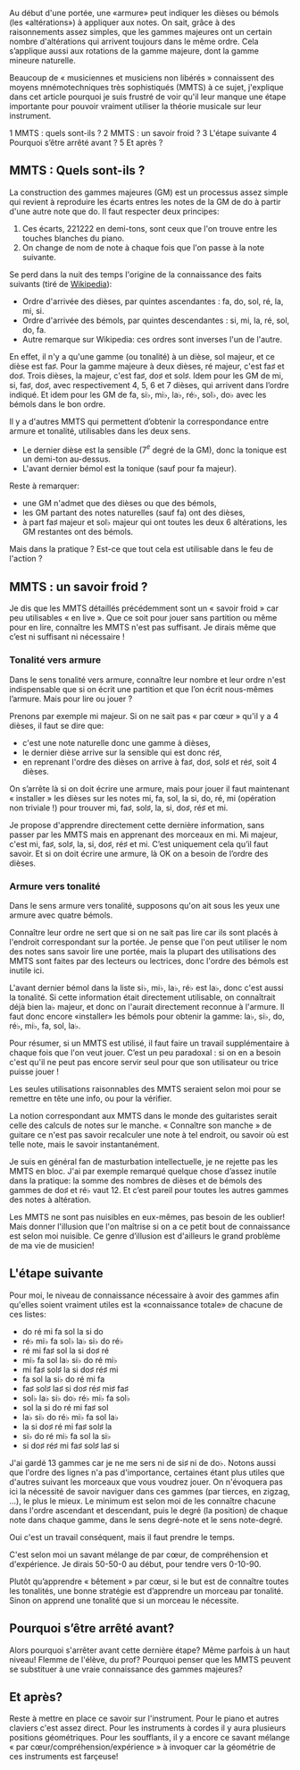 Au début d'une portée, une «armure» peut indiquer les dièses ou bémols
(les «altérations») à appliquer aux notes. On sait, grâce à des
raisonnements assez simples, que les gammes majeures ont un certain
nombre d'altérations qui arrivent toujours dans le même ordre. Cela
s’applique aussi aux rotations de la gamme majeure, dont la gamme mineure
naturelle.

Beaucoup de « musiciennes et musiciens non libérés » connaissent des
moyens mnémotechniques très sophistiqués (MMTS) à ce sujet, j'explique
dans cet article pourquoi je suis frustré de voir qu'il leur manque
une étape importante pour pouvoir vraiment utiliser la théorie
musicale sur leur instrument.

1 MMTS : quels sont-ils ?
2 MMTS : un savoir froid ?
3 L'étape suivante
4 Pourquoi s’être arrêté avant ?
5 Et après ?

## MMTS : Quels sont-ils ?

La construction des gammes majeures (GM) est un processus assez simple
qui revient à reproduire les écarts entres les notes de la GM de do à
partir d'une autre note que do. Il faut respecter deux principes:

1. Ces écarts, 221222 en demi-tons, sont ceux que l'on trouve entre
   les touches blanches du piano.
2. On change de nom de note à chaque fois que l'on passe à la note suivante.

Se perd dans la nuit des temps l'origine de la connaissance des faits
suivants (tiré de
[Wikipedia](https://fr.m.wikipedia.org/wiki/Armure_(musique))):

* Ordre d'arrivée des dièses, par quintes ascendantes : fa, do, sol,
  ré, la, mi, si.
* Ordre d'arrivée des bémols, par quintes descendantes : si, mi, la,
  ré, sol, do, fa.
* Autre remarque sur Wikipedia: ces ordres sont inverses l'un de l'autre.

En effet, il n'y a qu'une gamme (ou tonalité) à un dièse, sol majeur,
et ce dièse est fa♯. Pour la gamme majeure à deux dièses, ré majeur,
c'est fa♯ et do♯. Trois dièses, la majeur, c'est fa♯, do♯ et sol♯.
Idem pour les GM de mi, si, fa♯, do♯, avec respectivement 4, 5, 6 et 7
dièses, qui arrivent dans l’ordre indiqué. Et idem pour les GM de fa,
si♭, mi♭, la♭, ré♭, sol♭, do♭ avec les bémols dans le bon ordre.

Il y a d'autres MMTS qui permettent d’obtenir la correspondance entre
armure et tonalité, utilisables dans les deux sens.

* Le dernier dièse est la sensible (7$^e$ degré de la GM), donc la
tonique est un demi-ton au-dessus.
* L'avant dernier bémol est la tonique (sauf pour fa majeur).

Reste à remarquer:
* une GM n'admet que des dièses ou que des bémols,
* les GM partant des notes naturelles (sauf fa) ont des dièses,
* à part fa♯ majeur et sol♭ majeur qui ont toutes les deux 6
altérations, les GM restantes ont des bémols.

Mais dans la pratique ? Est-ce que tout cela est utilisable dans le feu
de l'action ?

## MMTS : un savoir froid ?

Je dis que les MMTS détaillés précédemment sont un « savoir froid » car
peu utilisables « en live ». Que ce soit pour jouer sans partition ou
même pour en lire, connaître les MMTS n'est pas suffisant. Je dirais
même que c’est ni suffisant ni nécessaire !

### Tonalité vers armure

Dans le sens tonalité vers armure, connaître leur nombre et leur ordre
n'est indispensable que si on écrit une partition et que l’on écrit
nous-mêmes l’armure. Mais pour lire ou jouer ?

Prenons par exemple mi majeur. Si on ne sait pas « par cœur » qu'il y a
4 dièses, il faut se dire que:

* c'est une note naturelle donc une gamme à dièses,
* le dernier dièse arrive sur la sensible qui est donc ré♯,
* en reprenant l'ordre des dièses on arrive à fa♯, do♯, sol♯ et ré♯,
  soit 4 dièses.

On s’arrête là si on doit écrire une armure, mais pour jouer il faut
maintenant « installer » les dièses sur les notes mi, fa, sol,
la si, do, ré, mi (opération non triviale !) pour trouver mi, fa♯,
sol♯, la, si, do♯, ré♯ et mi.

Je propose d'apprendre directement cette dernière information, sans
passer par les MMTS mais en apprenant des morceaux en mi. Mi majeur,
c'est mi, fa♯, sol♯, la, si, do♯, ré♯ et mi. C’est uniquement cela
qu’il faut savoir. Et si on doit écrire une armure, là OK on a besoin
de l’ordre des dièses.

### Armure vers tonalité

Dans le sens armure vers tonalité, supposons qu'on ait sous les yeux
une armure avec quatre bémols.

Connaître leur ordre ne sert que si on ne sait pas lire car ils sont
placés à l'endroit correspondant sur la portée. Je pense que l'on peut
utiliser le nom des notes sans savoir lire une portée, mais la plupart
des utilisations des MMTS sont faites par des lecteurs ou lectrices,
donc l'ordre des bémols est inutile ici.

L'avant dernier bémol dans la liste si♭, mi♭, la♭, ré♭ est la♭, donc
c'est aussi la tonalité. Si cette information était directement
utilisable, on connaîtrait déjà bien la♭ majeur, et donc on l'aurait
directement reconnue à l'armure. Il faut donc encore «installer» les
bémols pour obtenir la gamme: la♭, si♭, do, ré♭, mi♭, fa, sol, la♭.

Pour résumer, si un MMTS est utilisé, il faut faire un travail
supplémentaire à chaque fois que l'on veut jouer. C’est un peu
paradoxal : si on en a besoin c'est qu'il ne peut pas encore servir
seul pour que son utilisateur ou trice puisse jouer !

Les seules utilisations raisonnables des MMTS seraient selon moi pour
se remettre en tête une info, ou pour la vérifier.

La notion correspondant aux MMTS dans le monde des guitaristes serait
celle des calculs de notes sur le manche. « Connaître son manche » de
guitare ce n'est pas savoir recalculer une note à tel endroit, ou
savoir où est telle note, mais le savoir instantanément.

Je suis en général fan de masturbation intellectuelle, je ne rejette
pas les MMTS en bloc. J'ai par exemple remarqué quelque chose d’assez
inutile dans la pratique: la somme des nombres de dièses et de bémols
des gammes de do♯ et ré♭ vaut 12. Et c’est pareil pour toutes les
autres gammes des notes à altération.

Les MMTS ne sont pas nuisibles en eux-mêmes, pas besoin de les
oublier! Mais donner l'illusion que l'on maîtrise si on a ce petit
bout de connaissance est selon moi nuisible. Ce genre d’illusion est
d'ailleurs le grand problème de ma vie de musicien!

## L'étape suivante

Pour moi, le niveau de connaissance nécessaire à avoir des gammes afin
qu'elles soient vraiment utiles est la «connaissance totale» de
chacune de ces listes:

- do ré mi fa sol la si do
- ré♭ mi♭ fa sol♭ la♭ si♭ do ré♭
- ré mi fa♯ sol la si do♯ ré
- mi♭ fa sol la♭ si♭ do ré mi♭
- mi fa♯ sol♯ la si do♯ ré♯ mi
- fa sol la si♭ do ré mi fa
- fa♯ sol♯ la♯ si do♯ ré♯ mi♯ fa♯
- sol♭ la♭ si♭ do♭ ré♭ mi♭ fa sol♭
- sol la si do ré mi fa♯ sol
- la♭ si♭ do ré♭ mi♭ fa sol la♭
- la si do♯ ré mi fa♯ sol♯ la
- si♭ do ré mi♭ fa sol la si♭
- si do♯ ré♯ mi fa♯ sol♯ la♯ si

J'ai gardé 13 gammes car je ne me sers ni de si♯ ni de do♭. Notons
aussi que l'ordre des lignes n'a pas d'importance, certaines étant
plus utiles que d'autres suivant les morceaux que vous voudrez jouer.
On n'évoquera pas ici la nécessité de savoir naviguer dans ces gammes
(par tierces, en zigzag, ...), le plus le mieux. Le minimum est selon
moi de les connaître chacune dans l'ordre ascendant et descendant,
puis le degré (la position) de chaque note dans chaque gamme, dans le
sens degré-note et le sens note-degré.

Oui c'est un travail conséquent, mais il faut prendre le temps.

C'est selon moi un savant mélange de par cœur, de compréhension et
d'expérience. Je dirais 50-50-0 au début, pour tendre vers 0-10-90.

Plutôt qu’apprendre « bêtement » par cœur, si le but est de connaître
toutes les tonalités, une bonne stratégie est d’apprendre un morceau
par tonalité. Sinon on apprend une tonalité que si un morceau le
nécessite.

## Pourquoi s’être arrêté avant?

Alors pourquoi s'arrêter avant cette dernière étape? Même parfois à un
haut niveau! Flemme de l'élève, du prof?
Pourquoi penser que les MMTS peuvent se substituer à une vraie
connaissance des gammes majeures?

## Et après?

Reste à mettre en place ce savoir sur l'instrument. Pour le piano et
autres claviers c'est assez direct. Pour les instruments à cordes il y
aura plusieurs positions géométriques. Pour les soufflants, il y a
encore ce savant mélange « par cœur/compréhension/expérience » à
invoquer car la géométrie de ces instruments est farçeuse!
